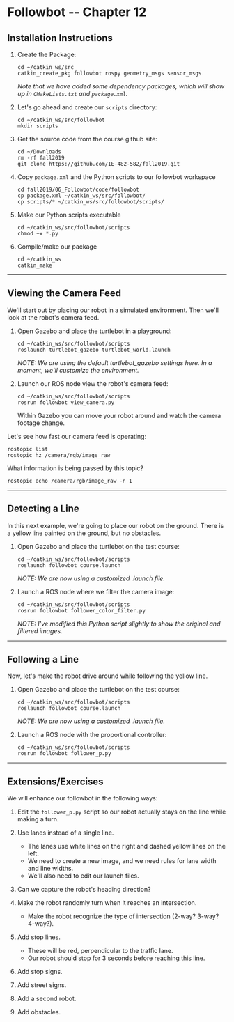 # Followbot -- Chapter 12

## Installation Instructions

1. Create the Package:
    ```
    cd ~/catkin_ws/src
    catkin_create_pkg followbot rospy geometry_msgs sensor_msgs
    ```
    *Note that we have added some dependency packages, which will show up in `CMakeLists.txt` and `package.xml`.*
    
2. Let's go ahead and create our `scripts` directory:
    ```
    cd ~/catkin_ws/src/followbot
    mkdir scripts
    ```
        
3. Get the source code from the course github site:
    ```
    cd ~/Downloads
    rm -rf fall2019
    git clone https://github.com/IE-482-582/fall2019.git
    ```
    
 4. Copy `package.xml` and the Python scripts to our followbot workspace
    ```
    cd fall2019/06_Followbot/code/followbot
    cp package.xml ~/catkin_ws/src/followbot/
    cp scripts/* ~/catkin_ws/src/followbot/scripts/
    ```
    
 5. Make our Python scripts executable
    ```
    cd ~/catkin_ws/src/followbot/scripts
    chmod +x *.py
    ```
    
6. Compile/make our package

    ```
    cd ~/catkin_ws
    catkin_make
    ```
        
---

## Viewing the Camera Feed

We'll start out by placing our robot in a simulated environment.  Then we'll look at the robot's camera feed.

1.  Open Gazebo and place the turtlebot in a playground:
    ```	
    cd ~/catkin_ws/src/followbot/scripts
    roslaunch turtlebot_gazebo turtlebot_world.launch
    ```

    *NOTE: We are using the default turtlebot_gazebo settings here.  In a moment, we'll customize the environment.*
   		
2.  Launch our ROS node view the robot's camera feed: 
    ```
    cd ~/catkin_ws/src/followbot/scripts
    rosrun followbot view_camera.py 
    ```	

    Within Gazebo you can move your robot around and watch the camera footage change.


Let's see how fast our camera feed is operating:
```
rostopic list
rostopic hz /camera/rgb/image_raw
```

What information is being passed by this topic?
```
rostopic echo /camera/rgb/image_raw -n 1
```   

---

## Detecting a Line

In this next example, we're going to place our robot on the ground.  There is a yellow line painted on the ground, but no obstacles.

1.  Open Gazebo and place the turtlebot on the test course:

    ```	
    cd ~/catkin_ws/src/followbot/scripts
    roslaunch followbot course.launch
    ```
    
    *NOTE: We are now using a customized .launch file.*	
	
2.  Launch a ROS node where we filter the camera image:
    ```
    cd ~/catkin_ws/src/followbot/scripts
    rosrun followbot follower_color_filter.py 
    ```	
   
    *NOTE:  I've modified this Python script slightly to show the original and filtered images.*
 
--- 
  
## Following a Line

Now, let's make the robot drive around while following the yellow line.

1.  Open Gazebo and place the turtlebot on the test course:
    ```	
    cd ~/catkin_ws/src/followbot/scripts
    roslaunch followbot course.launch
    ```

    *NOTE: We are now using a customized .launch file.*
	
2.  Launch a ROS node with the proportional controller:
    ```
    cd ~/catkin_ws/src/followbot/scripts
    rosrun followbot follower_p.py 
    ```	

---
  
## Extensions/Exercises

We will enhance our followbot in the following ways:

1. Edit the `follower_p.py` script so our robot actually stays on the line while making a turn.

2. Use lanes instead of a single line.
	- The lanes use white lines on the right and dashed yellow lines on the left.
	- We need to create a new image, and we need rules for lane width and line widths.
	- We'll also need to edit our launch files.
	
3. Can we capture the robot's heading direction?

4. Make the robot randomly turn when it reaches an intersection. 
	- Make the robot recognize the type of intersection (2-way?  3-way? 4-way?).
	
5. Add stop lines.
	- These will be red, perpendicular to the traffic lane.
	- Our robot should stop for 3 seconds before reaching this line.

6. Add stop signs.

7. Add street signs.

8. Add a second robot.

9. Add obstacles.

	


   


